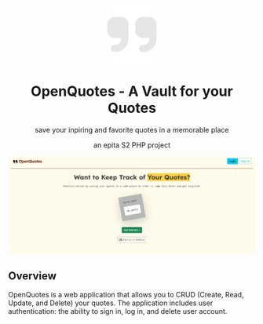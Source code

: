 <div align="center">
    <img alt="Logo" src="images/icon-grey.svg" width="100" />
</div>
<h1 align="center">
    OpenQuotes - A Vault for your Quotes
</h1>
<p align="center">
   save your inpiring and favorite quotes in a memorable place
</p>
<p align="center">
   an epita S2 PHP project
</p>

![OpenQuotes](images/hero.png)

## Overview

OpenQuotes is a web application that allows you to CRUD (Create, Read, Update, and Delete) your quotes. The application includes user authentication: the ability to sign in, log in, and delete user account. 



